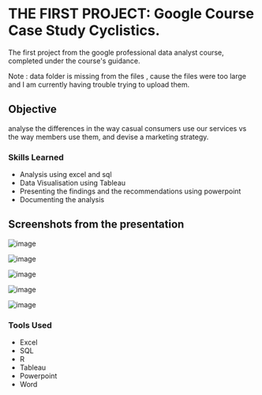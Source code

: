 # THE FIRST PROJECT: Google Course Case Study Cyclistics.

The first project from the google professional data analyst course, completed under the course's guidance.

Note : data folder is missing from the files , cause the files were too large and I am currently having trouble trying to upload them.

## Objective

analyse the differences in the way casual consumers use our services vs the way members use them, and devise a marketing strategy.

### Skills Learned

- Analysis using excel and sql
- Data Visualisation using Tableau
- Presenting the findings and the recommendations using powerpoint
- Documenting the analysis

## Screenshots from the presentation

![image](https://github.com/SamyakJain-DS/cyclistics/assets/142383509/b203903c-7519-41fc-a812-42d7b791efd2)

![image](https://github.com/SamyakJain-DS/cyclistics/assets/142383509/9fdc97c3-33af-4a7e-aa97-add8307a9835)

![image](https://github.com/SamyakJain-DS/cyclistics/assets/142383509/bddae935-cff3-49de-b46b-b9f870ed5798)

![image](https://github.com/SamyakJain-DS/cyclistics/assets/142383509/57deda36-24f3-460e-a471-0eb0442fd695)

![image](https://github.com/SamyakJain-DS/cyclistics/assets/142383509/66a531d4-4b39-4587-ae85-a8f6ac55d09b)


### Tools Used

- Excel
- SQL
- R
- Tableau
- Powerpoint
- Word
